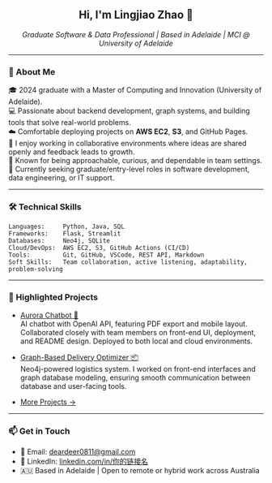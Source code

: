 
<h2 align="center">Hi, I'm Lingjiao Zhao 👋</h2>
<p align="center">
  <em>Graduate Software & Data Professional | Based in Adelaide | MCI @ University of Adelaide</em>
</p>

---

### 💼 About Me

🎓 2024 graduate with a Master of Computing and Innovation (University of Adelaide).  
💻 Passionate about backend development, graph systems, and building tools that solve real-world problems.  
☁️ Comfortable deploying projects on **AWS EC2**, **S3**, and GitHub Pages.  
🤝 I enjoy working in collaborative environments where ideas are shared openly and feedback leads to growth.  
🌱 Known for being approachable, curious, and dependable in team settings.  
📍 Currently seeking graduate/entry-level roles in software development, data engineering, or IT support.

---

### 🛠️ Technical Skills

```
Languages:     Python, Java, SQL
Frameworks:    Flask, Streamlit
Databases:     Neo4j, SQLite
Cloud/DevOps:  AWS EC2, S3, GitHub Actions (CI/CD)
Tools:         Git, GitHub, VSCode, REST API, Markdown
Soft Skills:   Team collaboration, active listening, adaptability, problem-solving
```

---

### 📌 Highlighted Projects

- [Aurora Chatbot 💬](https://github.com/frida0811/aurora-chatbot)  
  AI chatbot with OpenAI API, featuring PDF export and mobile layout. Collaborated closely with team members on front-end UI, deployment, and README design. Deployed to both local and cloud environments.

- [Graph-Based Delivery Optimizer 📦](https://github.com/frida0811/Graph-Based-Delivery-Optimizer)  
  Neo4j-powered logistics system. I worked on front-end interfaces and graph database modeling, ensuring smooth communication between database and user-facing tools.

- [More Projects →](https://github.com/frida0811?tab=repositories)

---

### 📫 Get in Touch

- 📧 Email: deardeer0811@gmail.com  
- 💼 LinkedIn: [linkedin.com/in/你的链接名](https://linkedin.com/in/...)  
- 🇦🇺 Based in Adelaide | Open to remote or hybrid work across Australia
